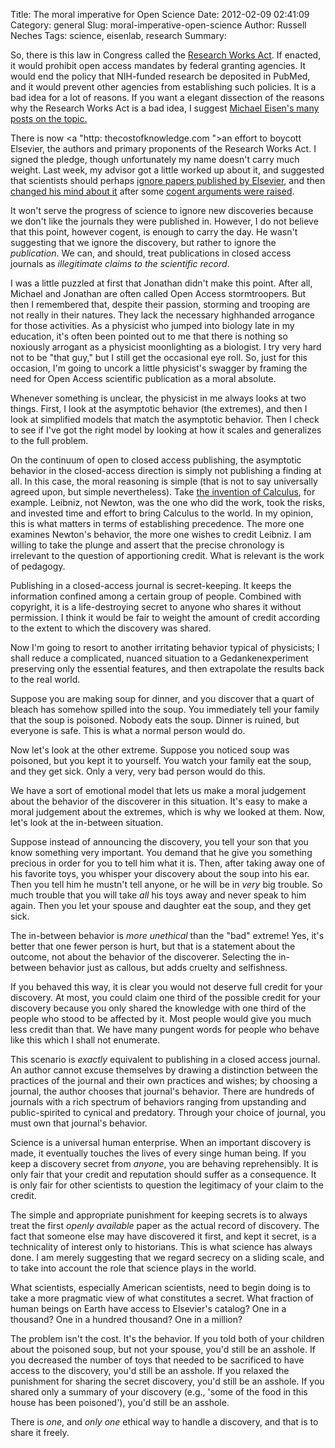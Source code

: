 Title: The moral imperative for Open Science
Date: 2012-02-09 02:41:09
Category: general
Slug: moral-imperative-open-science
Author: Russell Neches
Tags: science, eisenlab, research
Summary: 


So, there is this law in Congress called the [Research Works
Act](http://en.wikipedia.org/wiki/Research_Works_Act). If enacted, it
would prohibit open access mandates by federal granting agencies. It
would end the policy that NIH-funded research be deposited in PubMed,
and it would prevent other agencies from establishing such policies. It
is a bad idea for a lot of reasons. If you want a elegant dissection of
the reasons why the Research Works Act is a bad idea, I suggest [Michael
Eisen's many posts on the topic.](http://www.michaeleisen.org/blog/)

There is now <a "http: thecostofknowledge.com ">an effort to boycott
Elsevier</a>, the authors and primary proponents of the Research Works
Act. I signed the pledge, though unfortunately my name doesn't carry
much weight. Last week, my advisor got a little worked up about it, and
suggested that scientists should perhaps [ignore papers published by
Elsevier](http://phylogenomics.blogspot.com/2012/01/boycotting-elsevier-is-not-enough-time.html),
and then [changed his mind about
it](http://phylogenomics.blogspot.com/2012/02/q-about-elsevier-my-blog-retraction-and.html)
after some [cogent arguments were
raised](https://twitter.com/#!/drugmonkeyblog/status/164000005538058240).

It won't serve the progress of science to ignore new discoveries because
we don't like the journals they were published in. However, I do not
believe that this point, however cogent, is enough to carry the day. He
wasn't suggesting that we ignore the discovery, but rather to ignore the
*publication*. We can, and should, treat publications in closed access
journals as *illegitimate claims to the scientific record*.

I was a little puzzled at first that Jonathan didn't make this point.
After all, Michael and Jonathan are often called Open Access
stormtroopers. But then I remembered that, despite their passion,
storming and trooping are not really in their natures. They lack the
necessary highhanded arrogance for those activities. As a physicist who
jumped into biology late in my education, it's often been pointed out to
me that there is nothing so noxiously arrogant as a physicist
moonlighting as a biologist. I try very hard not to be "that guy," but I
still get the occasional eye roll. So, just for this occasion, I'm going
to uncork a little physicist's swagger by framing the need for Open
Access scientific publication as a moral absolute.

Whenever something is unclear, the physicist in me always looks at two
things. First, I look at the asymptotic behavior (the extremes), and
then I look at simplified models that match the asymptotic behavior.
Then I check to see if I've got the right model by looking at how it
scales and generalizes to the full problem.

On the continuum of open to closed access publishing, the asymptotic
behavior in the closed-access direction is simply not publishing a
finding at all. In this case, the moral reasoning is simple (that is not
to say universally agreed upon, but simple nevertheless). Take [the
invention of
Calculus](http://en.wikipedia.org/wiki/Leibniz%E2%80%93Newton_calculus_controversy),
for example. Leibniz, not Newton, was the one who did the work, took the
risks, and invested time and effort to bring Calculus to the world. In
my opinion, this is what matters in terms of establishing precedence.
The more one examines Newton's behavior, the more one wishes to credit
Leibniz. I am willing to take the plunge and assert that the precise
chronology is irrelevant to the question of apportioning credit. What is
relevant is the work of pedagogy.

Publishing in a closed-access journal is secret-keeping. It keeps the
information confined among a certain group of people. Combined with
copyright, it is a life-destroying secret to anyone who shares it
without permission. I think it would be fair to weight the amount of
credit according to the extent to which the discovery was shared.

Now I'm going to resort to another irritating behavior typical of
physicists; I shall reduce a complicated, nuanced situation to a
Gedankenexperiment preserving only the essential features, and then
extrapolate the results back to the real world.

Suppose you are making soup for dinner, and you discover that a quart of
bleach has somehow spilled into the soup. You immediately tell your
family that the soup is poisoned. Nobody eats the soup. Dinner is
ruined, but everyone is safe. This is what a normal person would do.

Now let's look at the other extreme. Suppose you noticed soup was
poisoned, but you kept it to yourself. You watch your family eat the
soup, and they get sick. Only a very, very bad person would do this.

We have a sort of emotional model that lets us make a moral judgement
about the behavior of the discoverer in this situation. It's easy to
make a moral judgement about the extremes, which is why we looked at
them. Now, let's look at the in-between situation.

Suppose instead of announcing the discovery, you tell your son that you
know something very important. You demand that he give you something
precious in order for you to tell him what it is. Then, after taking
away one of his favorite toys, you whisper your discovery about the soup
into his ear. Then you tell him he mustn't tell anyone, or he will be in
*very* big trouble. So much trouble that you will take *all* his toys
away and never speak to him again. Then you let your spouse and daughter
eat the soup, and they get sick.

The in-between behavior is *more unethical* than the "bad" extreme! Yes,
it's better that one fewer person is hurt, but that is a statement about
the outcome, not about the behavior of the discoverer. Selecting the
in-between behavior just as callous, but adds cruelty and selfishness.

If you behaved this way, it is clear you would not deserve full credit
for your discovery. At most, you could claim one third of the possible
credit for your discovery because you only shared the knowledge with one
third of the people who stood to be affected by it. Most people would
give you much less credit than that. We have many pungent words for
people who behave like this which I shall not enumerate.

This scenario is *exactly* equivalent to publishing in a closed access
journal. An author cannot excuse themselves by drawing a distinction
between the practices of the journal and their own practices and wishes;
by choosing a journal, the author chooses that journal's behavior. There
are hundreds of journals with a rich spectrum of behaviors ranging from
upstanding and public-spirited to cynical and predatory. Through your
choice of journal, you must own that journal's behavior.

Science is a universal human enterprise. When an important discovery is
made, it eventually touches the lives of every singe human being. If you
keep a discovery secret from *anyone*, you are behaving reprehensibly.
It is only fair that your credit and reputation should suffer as a
consequence. It is only fair for other scientists to question the
legitimacy of your claim to the credit.

The simple and appropriate punishment for keeping secrets is to always
treat the first *openly available* paper as the actual record of
discovery. The fact that someone else may have discovered it first, and
kept it secret, is a technicality of interest only to historians. This
is what science has always done. I am merely suggesting that we regard
secrecy on a sliding scale, and to take into account the role that
science plays in the world.

What scientists, especially American scientists, need to begin doing is
to take a more pragmatic view of what constitutes a secret. What
fraction of human beings on Earth have access to Elsevier's catalog? One
in a thousand? One in a hundred thousand? One in a million?

The problem isn't the cost. It's the behavior. If you told both of your
children about the poisoned soup, but not your spouse, you'd still be an
asshole. If you decreased the number of toys that needed to be
sacrificed to have access to the discovery, you'd still be an asshole.
If you relaxed the punishment for sharing the secret discovery, you'd
still be an asshole. If you shared only a summary of your discovery
(e.g., 'some of the food in this house has been poisoned'), you'd still
be an asshole.

There is *one*, and *only one* ethical way to handle a discovery, and
that is to share it freely.
